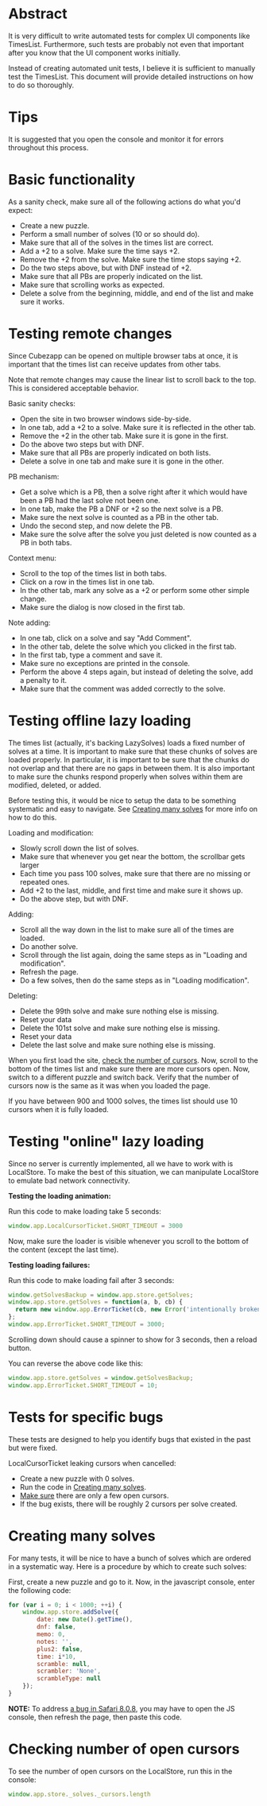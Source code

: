 # Abstract

It is very difficult to write automated tests for complex UI components like TimesList. Furthermore, such tests are probably not even that important after you know that the UI component works initially.

Instead of creating automated unit tests, I believe it is sufficient to manually test the TimesList. This document will provide detailed instructions on how to do so thoroughly.

# Tips

It is suggested that you open the console and monitor it for errors throughout this process.

# Basic functionality

As a sanity check, make sure all of the following actions do what you'd expect:
 * Create a new puzzle.
 * Perform a small number of solves (10 or so should do).
 * Make sure that all of the solves in the times list are correct.
 * Add a +2 to a solve. Make sure the time says +2.
 * Remove the +2 from the solve. Make sure the time stops saying +2.
 * Do the two steps above, but with DNF instead of +2.
 * Make sure that all PBs are properly indicated on the list.
 * Make sure that scrolling works as expected.
 * Delete a solve from the beginning, middle, and end of the list and make sure it works.

# Testing remote changes

Since Cubezapp can be opened on multiple browser tabs at once, it is important that the times list can receive updates from other tabs.

Note that remote changes may cause the linear list to scroll back to the top. This is considered acceptable behavior.

Basic sanity checks:
 * Open the site in two browser windows side-by-side.
 * In one tab, add a +2 to a solve. Make sure it is reflected in the other tab.
 * Remove the +2 in the other tab. Make sure it is gone in the first.
 * Do the above two steps but with DNF.
 * Make sure that all PBs are properly indicated on both lists.
 * Delete a solve in one tab and make sure it is gone in the other.

PB mechanism:
 * Get a solve which is a PB, then a solve right after it which would have been a PB had the last solve not been one.
 * In one tab, make the PB a DNF or +2 so the next solve is a PB.
 * Make sure the next solve is counted as a PB in the other tab.
 * Undo the second step, and now delete the PB.
 * Make sure the solve after the solve you just deleted is now counted as a PB in both tabs.

Context menu:
 * Scroll to the top of the times list in both tabs.
 * Click on a row in the times list in one tab.
 * In the other tab, mark any solve as a +2 or perform some other simple change.
 * Make sure the dialog is now closed in the first tab.

Note adding:
 * In one tab, click on a solve and say "Add Comment".
 * In the other tab, delete the solve which you clicked in the first tab.
 * In the first tab, type a comment and save it.
 * Make sure no exceptions are printed in the console.
 * Perform the above 4 steps again, but instead of deleting the solve, add a penalty to it.
 * Make sure that the comment was added correctly to the solve.

# Testing offline lazy loading

The times list (actually, it's backing LazySolves) loads a fixed number of solves at a time. It is important to make sure that these chunks of solves are loaded properly. In particular, it is important to be sure that the chunks do not overlap and that there are no gaps in between them. It is also important to make sure the chunks respond properly when solves within them are modified, deleted, or added.

Before testing this, it would be nice to setup the data to be something systematic and easy to navigate. See [Creating many solves](#creating-many-solves) for more info on how to do this.

Loading and modification:
 * Slowly scroll down the list of solves.
 * Make sure that whenever you get near the bottom, the scrollbar gets larger
 * Each time you pass 100 solves, make sure that there are no missing or repeated ones.
 * Add +2 to the last, middle, and first time and make sure it shows up.
 * Do the above step, but with DNF.

Adding:
 * Scroll all the way down in the list to make sure all of the times are loaded.
 * Do another solve.
 * Scroll through the list again, doing the same steps as in "Loading and modification".
 * Refresh the page.
 * Do a few solves, then do the same steps as in "Loading modification".

Deleting:
 * Delete the 99th solve and make sure nothing else is missing.
 * Reset your data
 * Delete the 101st solve and make sure nothing else is missing.
 * Reset your data
 * Delete the last solve and make sure nothing else is missing.

When you first load the site, [check the number of cursors](checking-number-of-cursors). Now, scroll to the bottom of the times list and make sure there are more cursors open. Now, switch to a different puzzle and switch back. Verify that the number of cursors now is the same as it was when you loaded the page.

If you have between 900 and 1000 solves, the times list should use 10 cursors when it is fully loaded.

# Testing "online" lazy loading

Since no server is currently implemented, all we have to work with is LocalStore. To make the best of this situation, we can manipulate LocalStore to emulate bad network connectivity.

**Testing the loading animation:**

Run this code to make loading take 5 seconds:
```js
window.app.LocalCursorTicket.SHORT_TIMEOUT = 3000
```

Now, make sure the loader is visible whenever you scroll to the bottom of the content (except the last time).

**Testing loading failures:**

Run this code to make loading fail after 3 seconds:
```js
window.getSolvesBackup = window.app.store.getSolves;
window.app.store.getSolves = function(a, b, cb) {
  return new window.app.ErrorTicket(cb, new Error('intentionally broken'));
};
window.app.ErrorTicket.SHORT_TIMEOUT = 3000;
```

Scrolling down should cause a spinner to show for 3 seconds, then a reload button.

You can reverse the above code like this:

```js
window.app.store.getSolves = window.getSolvesBackup;
window.app.ErrorTicket.SHORT_TIMEOUT = 10;
```

# Tests for specific bugs

These tests are designed to help you identify bugs that existed in the past but were fixed.

LocalCursorTicket leaking cursors when cancelled:
 * Create a new puzzle with 0 solves.
 * Run the code in [Creating many solves](#creating-many-solves). 
 * [Make sure](#checking-number-of-open-cursors) there are only a few open cursors.
 * If the bug exists, there will be roughly 2 cursors per solve created.

# Creating many solves

For many tests, it will be nice to have a bunch of solves which are ordered in a systematic way. Here is a procedure by which to create such solves:

First, create a new puzzle and go to it. Now, in the javascript console, enter the following code:
```js
for (var i = 0; i < 1000; ++i) {
    window.app.store.addSolve({
        date: new Date().getTime(),
        dnf: false,
        memo: 0,
        notes: '',
        plus2: false,
        time: i*10,
        scramble: null,
        scrambler: 'None',
        scrambleType: null
    });
}
```

**NOTE:** To address [a bug in Safari 8.0.8](https://bugs.webkit.org/show_bug.cgi?id=149372), you may have to open the JS console, then refresh the page, then paste this code.

# Checking number of open cursors

To see the number of open cursors on the LocalStore, run this in the console:

```js
window.app.store._solves._cursors.length
```
